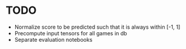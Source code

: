 # TODO

- Normalize score to be predicted such that it is always within [-1, 1]
- Precompute input tensors for all games in db
- Separate evaluation notebooks
